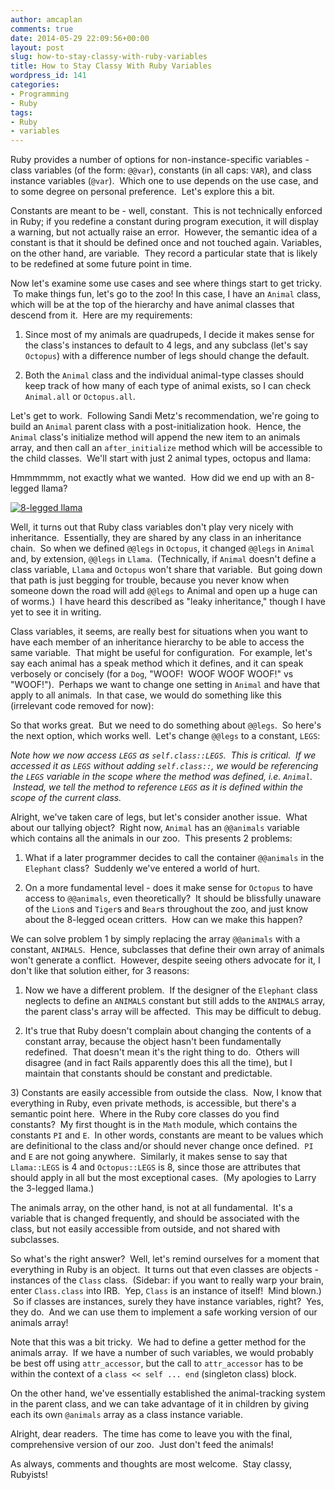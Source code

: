 ```yaml
---
author: amcaplan
comments: true
date: 2014-05-29 22:09:56+00:00
layout: post
slug: how-to-stay-classy-with-ruby-variables
title: How to Stay Classy With Ruby Variables
wordpress_id: 141
categories:
- Programming
- Ruby
tags:
- Ruby
- variables
---
```


Ruby provides a number of options for non-instance-specific variables - class variables (of the form: `@@var`), constants (in all caps: `VAR`), and class instance variables (`@var`).  Which one to use depends on the use case, and to some degree on personal preference.  Let's explore this a bit.

Constants are meant to be - well, constant.  This is not technically enforced in Ruby; if you redefine a constant during program execution, it will display a warning, but not actually raise an error.  However, the semantic idea of a constant is that it should be defined once and not touched again. Variables, on the other hand, are variable.  They record a particular state that is likely to be redefined at some future point in time.

Now let's examine some use cases and see where things start to get tricky.  To make things fun, let's go to the zoo! In this case, I have an `Animal` class, which will be at the top of the hierarchy and have animal classes that descend from it.  Here are my requirements:


1) Since most of my animals are quadrupeds, I decide it makes sense for the class's instances to default to 4 legs, and any subclass (let's say `Octopus`) with a difference number of legs should change the default.




2) Both the `Animal` class and the individual animal-type classes should keep track of how many of each type of animal exists, so I can check `Animal.all` or `Octopus.all`.


Let's get to work.  Following Sandi Metz's recommendation, we're going to build an `Animal` parent class with a post-initialization hook.  Hence, the `Animal` class's initialize method will append the new item to an animals array, and then call an `after_initialize` method which will be accessible to the child classes.  We'll start with just 2 animal types, octopus and llama:

<script src="https://gist.github.com/amcaplan/47ed2d92e8f95a82e99b.js"></script>

Hmmmmmm, not exactly what we wanted.  How did we end up with an 8-legged llama?


[![8-legged llama](http://amcaplan.files.wordpress.com/2014/05/8legllamab.jpg?w=245)](https://amcaplan.files.wordpress.com/2014/05/8legllamab.jpg)




Well, it turns out that Ruby class variables don't play very nicely with inheritance.  Essentially, they are shared by any class in an inheritance chain.  So when we defined `@@legs` in `Octopus`, it changed `@@legs` in `Animal` and, by extension, `@@legs` in `Llama`.  (Technically, if `Animal` doesn't define a class variable, `Llama` and `Octopus` won't share that variable.  But going down that path is just begging for trouble, because you never know when someone down the road will add `@@legs` to Animal and open up a huge can of worms.)  I have heard this described as "leaky inheritance," though I have yet to see it in writing.




Class variables, it seems, are really best for situations when you want to have each member of an inheritance hierarchy to be able to access the same variable.  That might be useful for configuration.  For example, let's say each animal has a speak method which it defines, and it can speak verbosely or concisely (for a `Dog`, "WOOF!  WOOF WOOF WOOF!" vs "WOOF!").  Perhaps we want to change one setting in `Animal` and have that apply to all animals.  In that case, we would do something like this (irrelevant code removed for now):




<script src="https://gist.github.com/amcaplan/894910bc4036581aa10a.js"></script>




So that works great.  But we need to do something about `@@legs`.  So here's the next option, which works well.  Let's change `@@legs` to a constant, `LEGS`:




<script src="https://gist.github.com/amcaplan/4eb569ccee73fd3bb5ba.js"></script>




_Note how we now access `LEGS` as `self.class::LEGS`.  This is critical.  If we accessed it as `LEGS` without adding `self.class::`, we would be referencing the `LEGS` variable in the scope where the method was defined, i.e. `Animal`.  Instead, we tell the method to reference `LEGS` as it is defined within the scope of the current class._




Alright, we've taken care of legs, but let's consider another issue.  What about our tallying object?  Right now, `Animal` has an `@@animals` variable which contains all the animals in our zoo.  This presents 2 problems:




1) What if a later programmer decides to call the container `@@animals` in the `Elephant` class?  Suddenly we've entered a world of hurt.




2) On a more fundamental level - does it make sense for `Octopus` to have access to `@@animals`, even theoretically?  It should be blissfully unaware of the `Lion`s and `Tiger`s and `Bear`s throughout the zoo, and just know about the 8-legged ocean critters.  How can we make this happen?




We can solve problem 1 by simply replacing the array `@@animals` with a constant, `ANIMALS`.  Hence, subclasses that define their own array of animals won't generate a conflict.  However, despite seeing others advocate for it, I don't like that solution either, for 3 reasons:




1) Now we have a different problem.  If the designer of the `Elephant` class neglects to define an `ANIMALS` constant but still adds to the `ANIMALS` array, the parent class's array will be affected.  This may be difficult to debug.




2) It's true that Ruby doesn't complain about changing the contents of a constant array, because the object hasn't been fundamentally redefined.  That doesn't mean it's the right thing to do.  Others will disagree (and in fact Rails apparently does this all the time), but I maintain that constants should be constant and predictable.




3) Constants are easily accessible from outside the class.  Now, I know that everything in Ruby, even private methods, is accessible, but there's a semantic point here.  Where in the Ruby core classes do you find constants?  My first thought is in the `Math` module, which contains the constants `PI` and `E`.  In other words, constants are meant to be values which are definitional to the class and/or should never change once defined.  `PI` and `E` are not going anywhere.  Similarly, it makes sense to say that `Llama::LEGS` is 4 and `Octopus::LEGS` is 8, since those are attributes that should apply in all but the most exceptional cases.  (My apologies to Larry the 3-legged llama.)




The animals array, on the other hand, is not at all fundamental.  It's a variable that is changed frequently, and should be associated with the class, but not easily accessible from outside, and not shared with subclasses.




So what's the right answer?  Well, let's remind ourselves for a moment that everything in Ruby is an object.  It turns out that even classes are objects - instances of the `Class` class.  (Sidebar: if you want to really warp your brain, enter `Class.class` into IRB.  Yep, `Class` is an instance of itself!  Mind blown.)  So if classes are instances, surely they have instance variables, right?  Yes, they do.  And we can use them to implement a safe working version of our animals array!




<script src="https://gist.github.com/amcaplan/a83d917476be44daaeff.js"></script>




Note that this was a bit tricky.  We had to define a getter method for the animals array.  If we have a number of such variables, we would probably be best off using `attr_accessor`, but the call to `attr_accessor` has to be within the context of a `class << self ... end` (singleton class) block.




On the other hand, we've essentially established the animal-tracking system in the parent class, and we can take advantage of it in children by giving each its own `@animals` array as a class instance variable.




Alright, dear readers.  The time has come to leave you with the final, comprehensive version of our zoo.  Just don't feed the animals!




<script src="https://gist.github.com/amcaplan/992b11955e20a05c26ab.js"></script>




As always, comments and thoughts are most welcome.  Stay classy, Rubyists!
